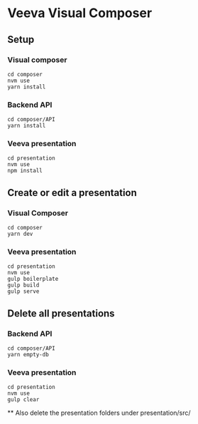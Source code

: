# Veeva Visual Composer


## Setup
### Visual composer
```
cd composer
nvm use
yarn install
```
### Backend API
```
cd composer/API
yarn install
```
### Veeva presentation
```
cd presentation
nvm use
npm install
```


## Create or edit a presentation
### Visual Composer
```
cd composer
yarn dev
```
### Veeva presentation
```
cd presentation
nvm use
gulp boilerplate
gulp build
gulp serve
```

## Delete all presentations
### Backend API
```
cd composer/API
yarn empty-db
```
### Veeva presentation
```
cd presentation
nvm use
gulp clear
```
  ** Also delete the presentation folders under presentation/src/